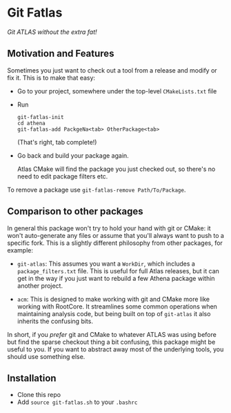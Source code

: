 Git Fatlas
==========

_Git ATLAS without the extra fat!_


Motivation and Features
-----------------------

Sometimes you just want to check out a tool from a release and modify
or fix it. This is to make that easy:

 - Go to your project, somewhere under the top-level `CMakeLists.txt`
   file

 - Run
   ```
   git-fatlas-init
   cd athena
   git-fatlas-add PackgeNa<tab> OtherPackage<tab>
   ```
   (That's right, tab complete!)

 - Go back and build your package again.

   Atlas CMake will find the package you just checked out,
   so there's no need to edit package filters etc.

To remove a package use `git-fatlas-remove Path/To/Package`.


Comparison to other packages
----------------------------

In general this package won't try to hold your hand with git or CMake:
it won't auto-generate any files or assume that you'll always want to
push to a specific fork. This is a slightly different philosophy from
other packages, for example:

 - `git-atlas`: This assumes you want a `WorkDir`, which includes a
   `package_filters.txt` file. This is useful for full Atlas releases,
   but it can get in the way if you just want to rebuild a few Athena
   package within another project.

 - `acm`: This is designed to make working with git and CMake more
   like working with RootCore. It streamlines some common operations
   when maintaining analysis code, but being built on top of
   `git-atlas` it also inherits the confusing bits.

In short, if you _prefer_ git and CMake to whatever ATLAS was using
before but find the sparse checkout thing a bit confusing, this
package might be useful to you. If you want to abstract away most of
the underlying tools, you should use something else.


Installation
------------

 - Clone this repo
 - Add `source git-fatlas.sh` to your `.bashrc`
